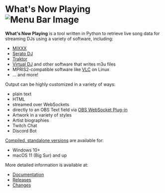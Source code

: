 <!-- markdownlint-disable MD013 MD034 -->

# __What's Now Playing__ ![Menu Bar Image](git-images/seratoPlaying.png?raw=true)

__What's Now Playing__ is a tool written in Python to retrieve live song data for
streaming DJs using a variety of software, including:

* [MIXXX](https://mixxx.org/)
* [Serato DJ](https://serato.com/)
* [Traktor](https://www.native-instruments.com/en/catalog/traktor/)
* [Virtual DJ](https://www.virtualdj.com/) and other software that writes m3u files
* MPRIS2-compatible software like [VLC](https://www.videolan.org/vlc/) on Linux
* ... and more!

Output can be highly customized in a variety of ways:

* plain text
* HTML
* streamed over WebSockets
* directly to an OBS Text field via [OBS WebSocket Plug-in](https://github.com/Palakis/obs-websocket/)
* Artwork in a variety of styles
* Artist biographies
* Twitch Chat
* Discord Bot

[Compiled, standalone versions](https://github.com/whatsnowplaying/whats-now-playing/releases)
are available for:

* Windows 10+
* macOS 11 (Big Sur) and up

More detailed information is available at:

* [Documentation](https://whatsnowplaying.github.io/)
* [Releases](https://github.com/whatsnowplaying/whats-now-playing/releases)
* [Changes](CHANGELOG.md)
